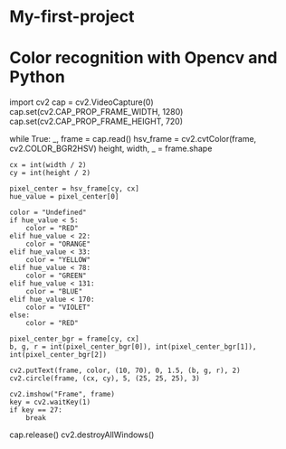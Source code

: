 # My-first-project
# Color recognition with Opencv and Python
 import cv2
cap = cv2.VideoCapture(0)
cap.set(cv2.CAP_PROP_FRAME_WIDTH, 1280)
cap.set(cv2.CAP_PROP_FRAME_HEIGHT, 720)

while True:
    _, frame = cap.read()
    hsv_frame = cv2.cvtColor(frame, cv2.COLOR_BGR2HSV)
    height, width, _ = frame.shape

    cx = int(width / 2)
    cy = int(height / 2)

    pixel_center = hsv_frame[cy, cx]
    hue_value = pixel_center[0]

    color = "Undefined"
    if hue_value < 5:
        color = "RED"
    elif hue_value < 22:
        color = "ORANGE"
    elif hue_value < 33:
        color = "YELLOW"
    elif hue_value < 78:
        color = "GREEN"
    elif hue_value < 131:
        color = "BLUE"
    elif hue_value < 170:
        color = "VIOLET"
    else:
        color = "RED"

    pixel_center_bgr = frame[cy, cx]
    b, g, r = int(pixel_center_bgr[0]), int(pixel_center_bgr[1]), int(pixel_center_bgr[2])

    cv2.putText(frame, color, (10, 70), 0, 1.5, (b, g, r), 2)
    cv2.circle(frame, (cx, cy), 5, (25, 25, 25), 3)

    cv2.imshow("Frame", frame)
    key = cv2.waitKey(1)
    if key == 27:
        break

cap.release()
cv2.destroyAllWindows()
